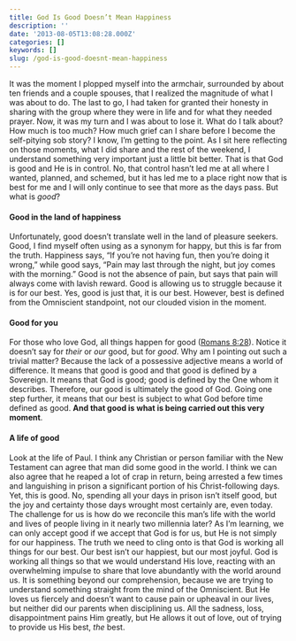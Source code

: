 ```yaml
---
title: God Is Good Doesn’t Mean Happiness
description: ''
date: '2013-08-05T13:08:28.000Z'
categories: []
keywords: []
slug: /god-is-good-doesnt-mean-happiness
---
```

It was the moment I plopped myself into the armchair, surrounded by about ten friends and a couple spouses, that I realized the magnitude of what I was about to do. The last to go, I had taken for granted their honesty in sharing with the group where they were in life and for what they needed prayer. Now, it was my turn and I was about to lose it. What do I talk about? How much is too much? How much grief can I share before I become the self-pitying sob story? I know, I’m getting to the point. As I sit here reflecting on those moments, what I did share and the rest of the weekend, I understand something very important just a little bit better. That is that God is good and He is in control. No, that control hasn’t led me at all where I wanted, planned, and schemed, but it has led me to a place right now that is best for me and I will only continue to see that more as the days pass. But what is _good_?
#### Good in the land of happiness
Unfortunately, good doesn’t translate well in the land of pleasure seekers. Good, I find myself often using as a synonym for happy, but this is far from the truth. Happiness says, “If you’re not having fun, then you’re doing it wrong,” while good says, “Pain may last through the night, but joy comes with the morning.” Good is not the absence of pain, but says that pain will always come with lavish reward. Good is allowing us to struggle because it is for our best. Yes, good is just that, it is our best. However, best is defined from the Omniscient standpoint, not our clouded vision in the moment.
#### Good for you
For those who love God, all things happen for good ([Romans 8:28](http://www.biblegateway.com/passage/?search=romans%208:28&version=ESV)). Notice it doesn’t say for _their_ or _our_ good, but for _good_. Why am I pointing out such a trivial matter? Because the lack of a possessive adjective means a world of difference. It means that good is good and that good is defined by a Sovereign. It means that God is good; good is defined by the One whom it describes. Therefore, our good is ultimately the good of God. Going one step further, it means that our best is subject to what God before time defined as good. **And that good is what is being carried out this very moment**.
#### A life of good
Look at the life of Paul. I think any Christian or person familiar with the New Testament can agree that man did some good in the world. I think we can also agree that he reaped a lot of crap in return, being arrested a few times and languishing in prison a significant portion of his Christ-following days. Yet, this is good. No, spending all your days in prison isn’t itself good, but the joy and certainty those days wrought most certainly are, even today. The challenge for us is how do we reconcile this man’s life with the world and lives of people living in it nearly two millennia later?
As I’m learning, we can only accept good if we accept that God is for us, but He is not simply for our happiness. The truth we need to cling onto is that God is working all things for our best. Our best isn’t our happiest, but our most joyful. God is working all things so that we would understand His love, reacting with an overwhelming impulse to share that love abundantly with the world around us. It is something beyond our comprehension, because we are trying to understand something straight from the mind of the Omniscient. But He loves us fiercely and doesn’t want to cause pain or upheaval in our lives, but neither did our parents when disciplining us. All the sadness, loss, disappointment pains Him greatly, but He allows it out of love, out of trying to provide us His best, _the_ best.
